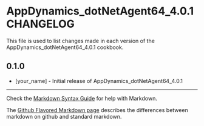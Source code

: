 AppDynamics_dotNetAgent64_4.0.1 CHANGELOG
=========================================

This file is used to list changes made in each version of the AppDynamics_dotNetAgent64_4.0.1 cookbook.

0.1.0
-----
- [your_name] - Initial release of AppDynamics_dotNetAgent64_4.0.1

- - -
Check the [Markdown Syntax Guide](http://daringfireball.net/projects/markdown/syntax) for help with Markdown.

The [Github Flavored Markdown page](http://github.github.com/github-flavored-markdown/) describes the differences between markdown on github and standard markdown.

